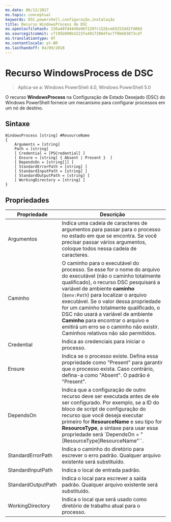 ```yaml
---
ms.date: 06/12/2017
ms.topic: conceptual
keywords: DSC,powershell,configuração,instalação
title: Recurso WindowsProcess de DSC
ms.openlocfilehash: 236a48fd4449a96f2297c152bce65253dd2fd08d
ms.sourcegitcommit: cf195b090b3223fa4917206dfec7f0b603873cdf
ms.translationtype: HT
ms.contentlocale: pt-BR
ms.lasthandoff: 04/09/2018
---
```

# <a name="dsc-windowsprocess-resource"></a>Recurso WindowsProcess de DSC

> Aplica-se a: Windows PowerShell 4.0, Windows PowerShell 5.0

O recurso **WindowsProcess** na Configuração de Estado Desejado (DSC) do Windows PowerShell fornece um mecanismo para configurar processos em um nó de destino.

## <a name="syntax"></a>Sintaxe

```
WindowsProcess [string] #ResourceName
{
    Arguments = [string]
    Path = [string]
    [ Credential = [PSCredential] ]
    [ Ensure = [string] { Absent | Present }  ]
    [ DependsOn = [string[]] ]
    [ StandardErrorPath = [string] ]
    [ StandardInputPath = [string] ]
    [ StandardOutputPath = [string] ]
    [ WorkingDirectory = [string] ]
}
```

## <a name="properties"></a>Propriedades
|  Propriedade  |  Descrição   |
|---|---|
| Argumentos| Indica uma cadeia de caracteres de argumentos para passar para o processo no estado em que se encontra. Se você precisar passar vários argumentos, coloque todos nessa cadeia de caracteres.|
| Caminho| O caminho para o executável do processo. Se esse for o nome do arquivo do executável (não o caminho totalmente qualificado), o recurso DSC pesquisará a variável de ambiente **caminho** (`$env:Path`) para localizar o arquivo executável. Se o valor dessa propriedade for um caminho totalmente qualificado, o DSC não usará a variável de ambiente **Caminho** para encontrar o arquivo e emitirá um erro se o caminho não existir. Caminhos relativos não são permitidos.|
| Credential| Indica as credenciais para iniciar o processo.|
| Ensure| Indica se o processo existe. Defina essa propriedade como "Present" para garantir que o processo exista. Caso contrário, defina-a como "Absent". O padrão é "Present".|
| DependsOn | Indica que a configuração de outro recurso deve ser executada antes de ele ser configurado. Por exemplo, se a ID do bloco de script de configuração do recurso que você deseja executar primeiro for __ResourceName__ e seu tipo for __ResourceType__, a sintaxe para usar essa propriedade será `DependsOn = "[ResourceType]ResourceName"``.|
| StandardErrorPath| Indica o caminho do diretório para escrever o erro padrão. Qualquer arquivo existente será substituído.|
| StandardInputPath| Indica o local de entrada padrão.|
| StandardOutputPath| Indica o local para escrever a saída padrão. Qualquer arquivo existente será substituído.|
| WorkingDirectory| Indica o local que será usado como diretório de trabalho atual para o processo.|